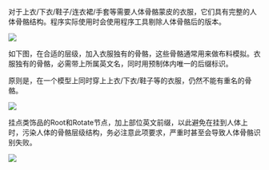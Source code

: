 对于上衣/下衣/鞋子/连衣裙/手套等需要人体骨骼蒙皮的衣服，它们具有完整的人体骨骼结构。程序实际使用时会使用程序工具剔除人体骨骼后的版本。

![](https://cdn.nlark.com/yuque/0/2024/png/43256925/1726218452299-43221bdf-3208-45db-aeb8-c901a29fca11.png)





如下图，在合适的层级，加入衣服独有的骨骼，这些骨骼通常用来做布料模拟。衣服独有的骨骼，必需带上所属英文名，同时用预制体内唯一的后缀标识。

原则是，在一个模型上同时穿上上衣/下衣/鞋子等的衣服，仍然不能有重名的骨骼。

![](https://cdn.nlark.com/yuque/0/2024/png/43256925/1726218590673-5fbfdd1e-19f6-4782-83bd-a62cb564826d.png)





挂点类饰品的Root和Rotate节点，加上部位英文前缀，以此避免在挂到人体上时，污染人体的骨骼层级结构，务必注意此项要求，严重时甚至会导致人体骨骼识别失败。

![](https://cdn.nlark.com/yuque/0/2024/png/43256925/1726218877733-0a777152-48a8-460d-b807-d0053bb8954a.png)

